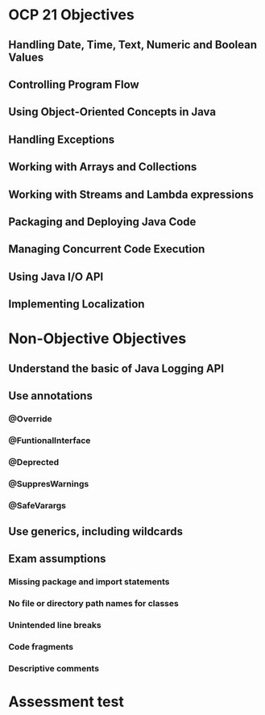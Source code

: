 # OCP 21 Objectives

## Handling Date, Time, Text, Numeric and Boolean Values 
## Controlling Program Flow 
## Using Object-Oriented Concepts in Java 
## Handling Exceptions
## Working with Arrays and Collections
## Working with Streams and Lambda expressions
## Packaging and Deploying Java Code
## Managing Concurrent Code Execution
## Using Java I/O API
## Implementing Localization 

# Non-Objective Objectives

## Understand the basic of Java Logging API
## Use annotations
### @Override
### @FuntionalInterface
### @Deprected
### @SuppresWarnings
### @SafeVarargs
## Use generics, including wildcards

## Exam assumptions

### Missing package and import statements
### No file or directory path names for classes
### Unintended line breaks
### Code fragments
### Descriptive comments

# Assessment test

